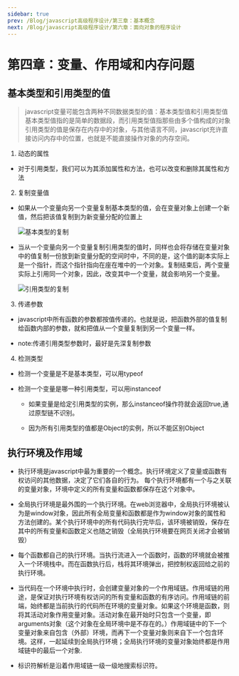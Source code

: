 ```yaml
---
sidebar: true
prev: /Blog/javascript高级程序设计/第三章：基本概念
next: /Blog/javascript高级程序设计/第六章：面向对象的程序设计
---
```


# 第四章：变量、作用域和内存问题

## 基本类型和引用类型的值

> javascript变量可能包含两种不同数据类型的值：基本类型值和引用类型值
基本类型值指的是简单的数据段，而引用类型值指那些由多个值构成的对象
引用类型的值是保存在内存中的对象，与其他语言不同，javascript充许直接访问内存中的位置，也就是不能直接操作对象的内存空间。

1. 动态的属性

  - 对于引用类型，我们可以为其添加属性和方法，也可以改变和删除其属性和方法

2. 复制变量值

  - 如果从一个变量向另一个变量复制基本类型的值，会在变量对象上创建一个新值，然后把该值复制到为新变量分配的位置上

    ![基本类型的复制](/基本类型的复制.png)

  - 当从一个变量向另一个变量复制引用类型的值时，同样也会将存储在变量对象中的值复制一份放到新变量分配的空间时中，不同的是，这个值的副本实际上是一个指针，而这个指针指向在座在堆中的一个对象。复制结束后，两个变量实际上引用同一个对象，因此，改变其中一个变量，就会影响另一个变量。

    ![引用类型的复制](/引用类型的复制.png)

3. 传递参数

  - javascript中所有函数的参数都按值传递的。也就是说，把函数外部的值复制给函数内部的参数，就和把值从一个变量复制到另一个变量一样。

  - note:传递引用类型参数时，最好是先深复制参数

4. 检测类型

  - 检测一个变量是不是基本类型，可以用typeof

  - 检测一个变量是哪一种引用类型，可以用instanceof

    - 如果变量是给定引用类型的实例，那么instanceof操作符就会返回true,通过原型链不识别。

    - 因为所有引用类型的值都是Object的实例，所以不能区别Object

## 执行环境及作用域

  - 执行环境是javascript中最为重要的一个概念。执行环境定义了变量或函数有权访问的其他数据，决定了它们各自的行为。
  每个执行环境都有一个与之关联的变量对象，环境中定义的所有变量和函数都保存在这个对象中。

  - 全局执行环境是最外围的一个执行环境。在web浏览器中，全局执行环境被认为是window对象，因此所有全局变量和函数都是作为window对象的属性和方法创建的。某个执行环境中的所有代码执行完毕后，该环境被销毁，保存在其中的所有变量和函数定义也随之销毁（全局执行环境要在网页关闭才会被销毁）

  - 每个函数都自己的执行环境。当执行流进入一个函数时，函数的环境就会被推入一个环境栈中。而在函数执行后，栈将其环境弹出，把控制权返回给之前的执行环境。

  - 当代码在一个环境中执行时，会创建变量对象的一个作用域链。作用域链的用途，是保证对执行环境有权访问的所有变量和函数的有序访问。作用域链的前端，始终都是当前执行的代码所在环境的变量对象。如果这个环境是函数，则将其活动对象作用变量对象。活动对象在最开始时只包含一个变量，即arguments对象（这个对象在全局环境中是不存在的。）作用域链中的下一个变量对象来自包含（外部）环境，而再下一个变量对象则来自下一个包含环境。这样，一起延续到全局执行环境；全局执行环境的变量对象始终都是作用域链中的最后一个对象.

  - 标识符解析是沿着作用域链一级一级地搜索标识符。